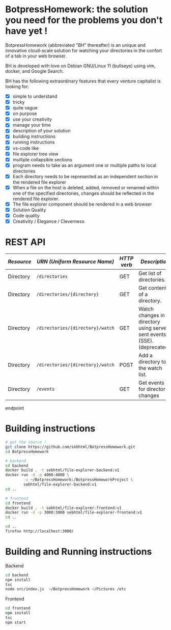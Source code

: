 # BotpressHomework: the solution you need for the problems you don't have yet !

BotpressHomework (abbreviated "BH" thereafter) is an unique and innovative cloud-scale solution
for watching your directories in the confort of a tab in your web browser.

BH is developed with love on Debian GNU/Linux 11 (bullseye) using vim, docker, and Google Search.

BH has the following extraordinary features that every venture capitalist is looking for:
- [x] simple to understand
- [x] tricky
- [x] quite vague
- [x] on purpose
- [x] use your creativity
- [x] manage your time
- [x] description of your solution
- [x] building instructions
- [x] running instructions
- [x] vs-code like
- [x] file explorer tree view
- [x] multiple collapsible sections
- [x] program needs to take as an argument one or multiple paths to local directories
- [x] Each directory needs to be represented as an independent section in the rendered file explorer
- [x] When a file on the host is deleted, added, removed or renamed within one of the specified directories, changes should be reflected in the rendered file explorer.
- [x] The file explorer component should be rendered in a web browser
- [x] Solution Quality
- [x] Code quality
- [x] Creativity / Elegance / Cleverness

# REST API

| *Resource* | *URN (Uniform Resource Name)* | *HTTP verb* | *Description* |
| --- | --- | --- | --- |
| Directory | `/directories` | GET | Get list of directories. |
| Directory | `/directories/{directory}` | GET | Get content of a directory. |
| Directory | `/directories/{directory}/watch` | GET | Watch changes in a directory using server sent events (SSE). (deprecated!) |
| Directory | `/directories/{directory}/watch` | POST | Add a directory to the watch list. |
| Directory | `/events`             | GET  | Get events for directory changes |

endpoint
# Building instructions

```bash
# get the source !
git clone https://github.com/sebhtml/BotpressHomework.git
cd BotpressHomework

# backend
cd backend
docker build . -t sebhtml/file-explorer-backend:v1
docker run -d -p 4000:4000 \
        -v ~/BotpressHomework:/BotpressHomeworkProject \
        sebhtml/file-explorer-backend:v1
cd ..

# frontend
cd frontend
docker build . -t sebhtml/file-explorer-frontend:v1
docker run -d -p 3000:3000 sebhtml/file-explorer-frontend:v1
cd ..

cd ..
firefox http://localhost:3000/
```

# Building and Running instructions

Backend

```bash
cd backend
npm install
tsc
node src/index.js  ~/BotpressHomework ~/Pictures /etc
```

Frontend

```bash
cd frontend
npm install
tsc
npm start
```

